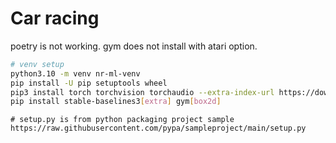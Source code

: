 # Car racing

poetry is not working. gym does not install with atari option.

```bash
# venv setup
python3.10 -m venv nr-ml-venv
pip install -U pip setuptools wheel
pip3 install torch torchvision torchaudio --extra-index-url https://download.pytorch.org/whl/cu116
pip install stable-baselines3[extra] gym[box2d]
```

```
# setup.py is from python packaging project sample
https://raw.githubusercontent.com/pypa/sampleproject/main/setup.py
```
